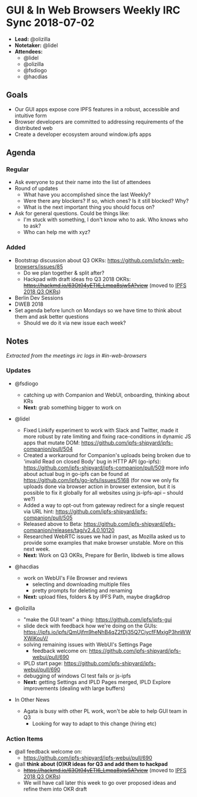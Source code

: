 # GUI & In Web Browsers Weekly IRC Sync 2018-07-02

- **Lead:** @olizilla 
- **Notetaker:** @lidel
- **Attendees:**
  - @lidel
  - @olizilla
  - @fsdiogo
  - @hacdias

## Goals

- Our GUI apps expose core IPFS features in a robust, accessible and intuitive form
- Browser developers are committed to addressing requirements of the distributed web
- Create a developer ecosystem around window.ipfs apps


## Agenda

### Regular

- Ask everyone to put their name into the list of attendees
- Round of updates
  - What have you accomplished since the last Weekly?
  - Were there any blockers? If so, which ones? Is it still blocked? Why?
  - What is the next important thing you should focus on?
- Ask for general questions. Could be things like:
  - I'm stuck with something, I don't know who to ask. Who knows who to ask?
  - Who can help me with xyz?

### Added

- Bootstrap discussion about Q3 OKRs: https://github.com/ipfs/in-web-browsers/issues/85
  - Do we plan together & split after?
  - Hackpad with draft ideas fro Q3 2018 OKRs: <del>https://hackmd.io/63Ot04yETI6_Lmpa8sjw5A?view</del> (moved to [IPFS 2018 Q3 OKRs](https://docs.google.com/spreadsheets/d/19vjigg4locq4fO6JXyobS2yTx-k-fSzlFM5ngZDPDbQ/edit?usp=sharing))
- Berlin Dev Sessions
- DWEB 2018 
- Set agenda before lunch on Mondays so we have time to think about them and ask better questions
    - Should we do it via new issue each week?

## Notes

_Extracted from the meetings irc logs in #in-web-browsers_

### Updates
- @fsdiogo
    - catching up with Companion and WebUI, onboarding, thinking about KRs
    - **Next:** grab something bigger to work on

- @lidel 
    - Fixed Linkify experiment to work with  Slack and Twitter, made it more robust by rate limiting and fixing race-conditions in dynamic JS apps that mutate DOM: https://github.com/ipfs-shipyard/ipfs-companion/pull/504
    - Created a workaround for Companion's uploads being broken due to 'invalid Read on closed Body' bug in HTTP API (go-ipfs): https://github.com/ipfs-shipyard/ipfs-companion/pull/509 more info about actual bug in go-ipfs can be found at https://github.com/ipfs/go-ipfs/issues/5168 (for now we only fix uploads done via browser action in browser extension, but it is possible to fix it globally for all websites using js-ipfs-api – should we?)
    - Added a way to opt-out from gateway redirect for a single request via URL hint:  https://github.com/ipfs-shipyard/ipfs-companion/pull/505
    - Released above to Beta: https://github.com/ipfs-shipyard/ipfs-companion/releases/tag/v2.4.0.10120
    - Researched WebRTC issues we had in past, as Mozilla asked us to provide some examples that make browser unstable. More on this next week.
    - **Next:** Work on Q3 OKRs, Prepare for Berlin, libdweb is time allows

- @hacdias
    - work on WebUI's File Browser and reviews
        - selecting and downloading multiple files
        - pretty prompts for deleting and renaming
    - **Next:** upload files, folders & by IPFS Path, maybe drag&drop

- @olizilla
    - "make the GUI team" a thing: https://github.com/ipfs/ipfs-gui
    - slide deck with feedback how we're doing on the GUIs: https://ipfs.io/ipfs/QmUjfm9heNhB4qZ2fDj35Q7CiycfFMxigP3hnWWXWiKouV/
    - solving remaining issues with WebUI's Settings Page
        - feedback welcome on: https://github.com/ipfs-shipyard/ipfs-webui/pull/690
    - IPLD start page: https://github.com/ipfs-shipyard/ipfs-webui/pull/690
    - debugging of windows CI test fails or js-ipfs
    - **Next:** getting Settings and IPLD Pages merged, IPLD Explore improvements (dealing with large buffers)

- In Other News
    - Agata is busy with other PL work, won't be able to help GUI team in Q3
        - Looking for way to adapt to this change (hiring etc)

### Action Items
- @all feedback welcome on:
    - https://github.com/ipfs-shipyard/ipfs-webui/pull/690
- @all **think about (O)KR ideas for Q3 and add them to hackpad**
    - <del>https://hackmd.io/63Ot04yETI6_Lmpa8sjw5A?view</del> (moved to [IPFS 2018 Q3 OKRs](https://docs.google.com/spreadsheets/d/19vjigg4locq4fO6JXyobS2yTx-k-fSzlFM5ngZDPDbQ/edit?usp=sharing))
    - We will have call later this week to go over proposed ideas and refine them into OKR draft
